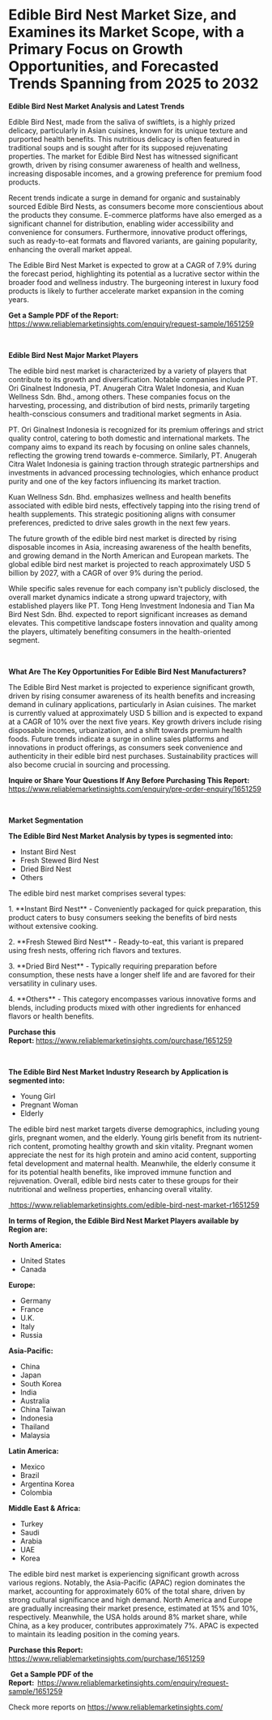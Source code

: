 <p><h1>Edible Bird Nest Market Size, and Examines its Market Scope, with a Primary Focus on Growth Opportunities, and Forecasted Trends Spanning from 2025 to 2032</h1></p><p><strong>Edible Bird Nest Market Analysis and Latest Trends</strong></p>
<p><p>Edible Bird Nest, made from the saliva of swiftlets, is a highly prized delicacy, particularly in Asian cuisines, known for its unique texture and purported health benefits. This nutritious delicacy is often featured in traditional soups and is sought after for its supposed rejuvenating properties. The market for Edible Bird Nest has witnessed significant growth, driven by rising consumer awareness of health and wellness, increasing disposable incomes, and a growing preference for premium food products.</p><p>Recent trends indicate a surge in demand for organic and sustainably sourced Edible Bird Nests, as consumers become more conscientious about the products they consume. E-commerce platforms have also emerged as a significant channel for distribution, enabling wider accessibility and convenience for consumers. Furthermore, innovative product offerings, such as ready-to-eat formats and flavored variants, are gaining popularity, enhancing the overall market appeal. </p><p>The Edible Bird Nest Market is expected to grow at a CAGR of 7.9% during the forecast period, highlighting its potential as a lucrative sector within the broader food and wellness industry. The burgeoning interest in luxury food products is likely to further accelerate market expansion in the coming years.</p></p>
<p><strong>Get a Sample PDF of the Report:&nbsp;</strong> <a href="https://www.reliablemarketinsights.com/enquiry/request-sample/1651259?utm_campaign=2143&utm_medium=2&utm_source=Github&utm_content=ia&utm_term=06022025&utm_id=edible-bird-nest">https://www.reliablemarketinsights.com/enquiry/request-sample/1651259</a></p>
<p>&nbsp;</p>
<p><strong>Edible Bird Nest Major Market Players</strong></p>
<p><p>The edible bird nest market is characterized by a variety of players that contribute to its growth and diversification. Notable companies include PT. Ori Ginalnest Indonesia, PT. Anugerah Citra Walet Indonesia, and Kuan Wellness Sdn. Bhd., among others. These companies focus on the harvesting, processing, and distribution of bird nests, primarily targeting health-conscious consumers and traditional market segments in Asia.</p><p>PT. Ori Ginalnest Indonesia is recognized for its premium offerings and strict quality control, catering to both domestic and international markets. The company aims to expand its reach by focusing on online sales channels, reflecting the growing trend towards e-commerce. Similarly, PT. Anugerah Citra Walet Indonesia is gaining traction through strategic partnerships and investments in advanced processing technologies, which enhance product purity and one of the key factors influencing its market traction.</p><p>Kuan Wellness Sdn. Bhd. emphasizes wellness and health benefits associated with edible bird nests, effectively tapping into the rising trend of health supplements. This strategic positioning aligns with consumer preferences, predicted to drive sales growth in the next few years.</p><p>The future growth of the edible bird nest market is directed by rising disposable incomes in Asia, increasing awareness of the health benefits, and growing demand in the North American and European markets. The global edible bird nest market is projected to reach approximately USD 5 billion by 2027, with a CAGR of over 9% during the period.</p><p>While specific sales revenue for each company isn't publicly disclosed, the overall market dynamics indicate a strong upward trajectory, with established players like PT. Tong Heng Investment Indonesia and Tian Ma Bird Nest Sdn. Bhd. expected to report significant increases as demand elevates. This competitive landscape fosters innovation and quality among the players, ultimately benefiting consumers in the health-oriented segment.</p></p>
<p>&nbsp;</p>
<p><strong>What Are The Key Opportunities For Edible Bird Nest Manufacturers?</strong></p>
<p><p>The Edible Bird Nest market is projected to experience significant growth, driven by rising consumer awareness of its health benefits and increasing demand in culinary applications, particularly in Asian cuisines. The market is currently valued at approximately USD 5 billion and is expected to expand at a CAGR of 10% over the next five years. Key growth drivers include rising disposable incomes, urbanization, and a shift towards premium health foods. Future trends indicate a surge in online sales platforms and innovations in product offerings, as consumers seek convenience and authenticity in their edible bird nest purchases. Sustainability practices will also become crucial in sourcing and processing.</p></p>
<p><strong>Inquire or Share Your Questions If Any Before Purchasing This Report:</strong> <a href="https://www.reliablemarketinsights.com/enquiry/pre-order-enquiry/1651259?utm_campaign=2143&utm_medium=2&utm_source=Github&utm_content=ia&utm_term=06022025&utm_id=edible-bird-nest">https://www.reliablemarketinsights.com/enquiry/pre-order-enquiry/1651259</a></p>
<p>&nbsp;</p>
<p><strong>Market Segmentation</strong></p>
<p><strong>The Edible Bird Nest Market Analysis by types is segmented into:</strong></p>
<p><ul><li>Instant Bird Nest</li><li>Fresh Stewed Bird Nest</li><li>Dried Bird Nest</li><li>Others</li></ul></p>
<p><p>The edible bird nest market comprises several types: </p><p>1. **Instant Bird Nest** - Conveniently packaged for quick preparation, this product caters to busy consumers seeking the benefits of bird nests without extensive cooking.</p><p>  </p><p>2. **Fresh Stewed Bird Nest** - Ready-to-eat, this variant is prepared using fresh nests, offering rich flavors and textures.</p><p>  </p><p>3. **Dried Bird Nest** - Typically requiring preparation before consumption, these nests have a longer shelf life and are favored for their versatility in culinary uses.</p><p>  </p><p>4. **Others** - This category encompasses various innovative forms and blends, including products mixed with other ingredients for enhanced flavors or health benefits.</p></p>
<p><strong>Purchase this Report:&nbsp;</strong><a href="https://www.reliablemarketinsights.com/purchase/1651259?utm_campaign=2143&utm_medium=2&utm_source=Github&utm_content=ia&utm_term=06022025&utm_id=edible-bird-nest">https://www.reliablemarketinsights.com/purchase/1651259</a></p>
<p>&nbsp;</p>
<p><strong>The Edible Bird Nest Market Industry Research by Application is segmented into:</strong></p>
<p><ul><li>Young Girl</li><li>Pregnant Woman</li><li>Elderly</li></ul></p>
<p><p>The edible bird nest market targets diverse demographics, including young girls, pregnant women, and the elderly. Young girls benefit from its nutrient-rich content, promoting healthy growth and skin vitality. Pregnant women appreciate the nest for its high protein and amino acid content, supporting fetal development and maternal health. Meanwhile, the elderly consume it for its potential health benefits, like improved immune function and rejuvenation. Overall, edible bird nests cater to these groups for their nutritional and wellness properties, enhancing overall vitality.</p></p>
<p><a href="https://www.reliablemarketinsights.com/edible-bird-nest-market-r1651259?utm_campaign=2143&utm_medium=2&utm_source=Github&utm_content=ia&utm_term=06022025&utm_id=edible-bird-nest">&nbsp;https://www.reliablemarketinsights.com/edible-bird-nest-market-r1651259</a></p>
<p><strong>In terms of Region, the Edible Bird Nest Market Players available by Region are:</strong></p>
<p>
    <p> <strong> North America: </strong>
        <ul>
            <li>United States</li>
            <li>Canada</li>
        </ul>
        </p> 
    <p> <strong> Europe: </strong>
        <ul>
            <li>Germany</li>
            <li>France</li>
            <li>U.K.</li>
            <li>Italy</li>
            <li>Russia</li>
        </ul>
        </p> 
    <p> <strong> Asia-Pacific: </strong>
        <ul>
            <li>China</li>
            <li>Japan</li>
            <li>South Korea</li>
            <li>India</li>
            <li>Australia</li>
            <li>China Taiwan</li>
            <li>Indonesia</li>
            <li>Thailand</li>
            <li>Malaysia</li>
        </ul>
        </p> 
    <p> <strong> Latin America: </strong>
        <ul>
            <li>Mexico</li>
            <li>Brazil</li>
            <li>Argentina Korea</li>
            <li>Colombia</li>
        </ul>
        </p> 
    <p> <strong> Middle East & Africa: </strong>
        <ul>
            <li>Turkey</li>
            <li>Saudi</li>
            <li>Arabia</li>
            <li>UAE</li>
            <li>Korea</li>
        </ul>
    </p>
    </p>
<p><p>The edible bird nest market is experiencing significant growth across various regions. Notably, the Asia-Pacific (APAC) region dominates the market, accounting for approximately 60% of the total share, driven by strong cultural significance and high demand. North America and Europe are gradually increasing their market presence, estimated at 15% and 10%, respectively. Meanwhile, the USA holds around 8% market share, while China, as a key producer, contributes approximately 7%. APAC is expected to maintain its leading position in the coming years.</p></p>
<p><strong>Purchase this Report: </strong><a href="https://www.reliablemarketinsights.com/purchase/1651259?utm_campaign=2143&utm_medium=2&utm_source=Github&utm_content=ia&utm_term=06022025&utm_id=edible-bird-nest">https://www.reliablemarketinsights.com/purchase/1651259</a></p>
<p>&nbsp;<strong>Get a Sample PDF of the Report:&nbsp;&nbsp;</strong><a href="https://www.reliablemarketinsights.com/enquiry/request-sample/1651259?utm_campaign=2143&utm_medium=2&utm_source=Github&utm_content=ia&utm_term=06022025&utm_id=edible-bird-nest">https://www.reliablemarketinsights.com/enquiry/request-sample/1651259</a></p>
<p><strong></strong></p>
<p>Check more reports on <a href="https://www.reliablemarketinsights.com/?utm_campaign=2143&utm_medium=2&utm_source=Github&utm_content=ia&utm_term=06022025&utm_id=edible-bird-nest">https://www.reliablemarketinsights.com/</a></p>